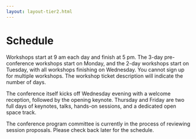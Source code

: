 ```yaml
---
layout: layout-tier2.html
---
```

<div class="container schedule">
	<div class="row">
		<div class="col-lg-6 col-lg-offset-3">
	    	<h1 class="text-center">Schedule</h1>
			<p>Workshops start at 9 am each day and finish at 5 pm. The 3-day pre-conference workshops start on Monday, and the 2-day workshops start on Tuesday, with all workshops finishing on Wednesday. You cannot sign up for multiple workshops. The workshop ticket description will indicate the number of days.</p>
			<p>The conference itself kicks off Wednesday evening with a welcome reception, followed by the opening keynote. Thursday and Friday are two full days of keynotes, talks, hands-on sessions, and a dedicated open space track.</p>
			<p>The conference program committee is currently in the process of reviewing session proposals. Please check back later for the schedule.</p>
		</div>
	</div>
	<!-- BEGIN BUTTONS -->
	<div class="row">
	  <div class="col-xs-12">
		<div class="buttons">
			</div>
			<!-- END BUTTONS -->
			<!-- BEGIN KICKOFF EVENING CONTENT -->
			<div class="row"></div>
			<div class="final-row"></div> <!-- this is just here for spacing -->
		</div>
	</div> <!-- container -->
</div>
<script>
	$(document).ready(function() {
		callScheduleEndpoint('https://sessionize.com/api/v2/gpdgk77g/view/All');
	});
</script>
